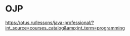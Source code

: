 # OJP
https://otus.ru/lessons/java-professional/?int_source=courses_catalog&amp;int_term=programming
